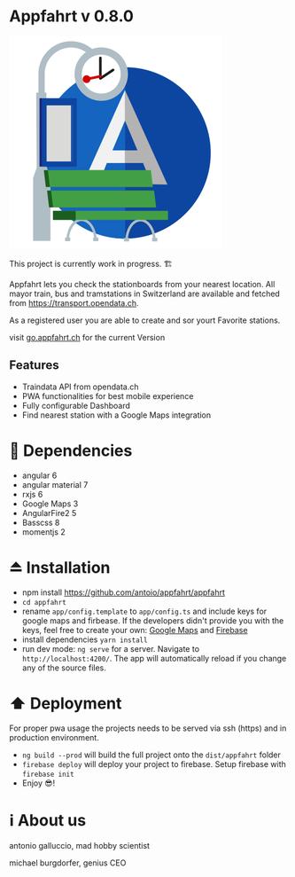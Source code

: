 # Appfahrt v 0.8.0

![Appfahrt Icon](https://github.com/antoio/appfahrt/blob/master/appfahrt/src/assets/icons/icon-384x384.png "Appfahrt")

This project is currently work in progress. 🏗  

Appfahrt lets you check the stationboards from your nearest location. All mayor train, bus and tramstations in Switzerland are available and fetched from https://transport.opendata.ch.

As a registered user you are able to create and sor yourt Favorite stations.

visit [go.appfahrt.ch](https://go.appfahrt.ch) for the current Version

## Features
- Traindata API from opendata.ch
- PWA functionalities for best mobile experience
- Fully configurable Dashboard
- Find nearest station with a Google Maps integration

# 🔁 Dependencies

- angular 6
- angular material 7
- rxjs 6
- Google Maps 3
- AngularFire2 5
- Basscss 8
- momentjs 2


# ⏏️ Installation

- npm install https://github.com/antoio/appfahrt/appfahrt
- `cd appfahrt`
- rename `app/config.template` to `app/config.ts` and include keys for google maps and firbease. If the developers didn't provide you with the keys, feel free to create your own: [Google Maps](https://console.cloud.google.com/google/maps-apis) and [Firebase](http://console.firebase.google.com/)
- install dependencies `yarn install`
- run dev mode: `ng serve` for a server. Navigate to `http://localhost:4200/`. The app will automatically reload if you change any of the source files.

# ⬆️ Deployment
For proper pwa usage the projects needs to be served via ssh (https) and in production environment.
- `ng build --prod` will build the full project onto the `dist/appfahrt` folder
- `firebase deploy` will deploy your project to firebase. Setup firebase with `firebase init` 
- Enjoy 😎!

# ℹ️ About us

antonio galluccio, mad hobby scientist

michael burgdorfer, genius CEO
